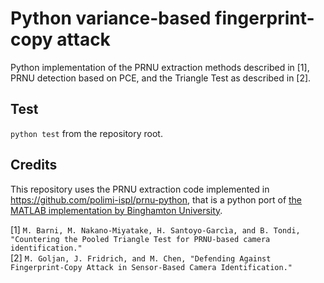 # Python variance-based fingerprint-copy attack

Python implementation of the PRNU extraction methods described in [1], PRNU detection based on PCE, and the Triangle Test as described in [2].

## Test
`python test` from the repository root.

## Credits
This repository uses the PRNU extraction code implemented in https://github.com/polimi-ispl/prnu-python, that is a python port of [the MATLAB implementation by Binghamton University](http://dde.binghamton.edu/download/camera_fingerprint/).


[1]
`M. Barni, M. Nakano-Miyatake, H. Santoyo-Garcìa, and B. Tondi, "Countering the Pooled Triangle Test for PRNU-based camera identification."`
<br>
[2]
`M. Goljan, J. Fridrich, and M. Chen, "Defending Against Fingerprint-Copy Attack in Sensor-Based Camera Identification."`
